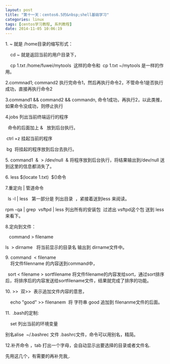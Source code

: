 ```yaml
---
layout: post
title: "第十一天：centos6.5的&nbsp;shell基础学习"
categories: linux
tags: [centos学习教程, 系列教程]
date: 2014-11-05 10:06:19
---
```


<p>1. ~ 就是 /home目录的缩写形式：</P>
<p>&nbsp;<wbr>&nbsp;<wbr>&nbsp;<wbr> cd ~
就是返回当前的用户目录下，</P>
<p>&nbsp;<wbr>&nbsp;<wbr>&nbsp;<wbr> cp
1.txt&nbsp;<wbr>
/home/fuwei/mytools&nbsp;<wbr>&nbsp;<wbr>
这样的命令和&nbsp;<wbr> cp 1.txt ~/mytools 是一样的作用。</P>
<p>2.commnad1; command2 执行完命令1，然后再执行命令2，不管命令1是否执行成功，直接再执行命令2</P>
<p>3.command1 &amp;&amp; command2 &amp;&amp; commandn,
命令1成功，再执行2，以此类推，如果命令没成功，则停止执行</P>
<p>4.jobs 列出当前终端运行的程序</P>
<p>&nbsp;<wbr> 命令的后面加上
&amp;&nbsp;<wbr>&nbsp;<wbr> 放到后台执行。</P>
<p>&nbsp;<wbr>ctrl +z 挂起当前的程序</P>
<p>&nbsp;<wbr>bg&nbsp;<wbr>&nbsp;<wbr>
将挂起的程序放到后台去执行。</P>
<p>5. command1&nbsp;<wbr> &amp;&nbsp;<wbr> &gt;
/dev/null&nbsp;<wbr> &amp;&nbsp;<wbr>
将程序放到后台执行，将结果输出到/dev/null 送到这里的信息都消失了。</P>
<p>6. less $(locate 1.txt)&nbsp;<wbr> $()命令</P>
<p>7.重定向 | 管道命令</P>
<p>&nbsp;<wbr> ls -l |
less&nbsp;<wbr>&nbsp;<wbr> 第一部分是
列出目录&nbsp;<wbr> ，紧接着送到less 来阅读。</P>
<p>rpm -qa | grep&nbsp;<wbr> vsftpd | less
列出所有的安装包&nbsp;<wbr> 过滤出 vsftpd这个包 送到 less来看下。</P>
<p>8.定向到文件：</P>
<p>&nbsp;<wbr>&nbsp;<wbr> command &gt; filename</P>
<p>ls&nbsp;<wbr> &gt;
dirname&nbsp;<wbr>&nbsp;<wbr> 将当前显示的目录名 输出到
dirname文件中。</P>
<p>9. command&nbsp;<wbr> &lt; filename<br />
&nbsp;<wbr>&nbsp;<wbr>&nbsp;<wbr>&nbsp;<wbr>
将文件filenname 的内容送到command中，</P>
<p>&nbsp;<wbr> sort &lt; filename &gt;
sortfilename&nbsp;<wbr>
将文件filename的内容发给sort，通过sort排序后，将排序后的内容发送给sortfilename文件，结果就完成了排序的功能。</P>
<p>10. &gt;&gt;&nbsp;<wbr>&nbsp;<wbr>
双&gt;&gt;&nbsp;<wbr> 表示追加文件内容的意思，</P>
<p>&nbsp;<wbr>&nbsp;<wbr>&nbsp;<wbr> echo
"good" &gt;&gt; filenanem&nbsp;<wbr> 将 字符串 good 追加到
filenanme文件的后面。</P>
<p>11.&nbsp;<wbr> .bash的定制:</P>
<p>&nbsp;<wbr>&nbsp;<wbr>&nbsp;<wbr> set
列出当前的环境变量</P>
<p>别名alise&nbsp;<wbr> ~/.bashrec 文件&nbsp;<wbr>
.bashrc文件，命令可以用别名，精简。</P>
<p>12.补齐命令 ，tab 打出一个字母，会自动显示出要选择的目录或者文件名.</P>
<p>先用这几个，有需要的再补充我,.</P>
